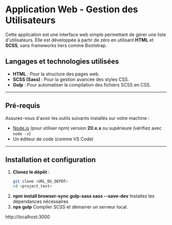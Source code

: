 # Application Web - Gestion des Utilisateurs

Cette application est une interface web simple permettant de gérer une liste d'utilisateurs. Elle est développée à partir de zéro en utilisant **HTML** et **SCSS**, sans frameworks tiers comme Bootstrap.

## **Langages et technologies utilisées**
- **HTML** : Pour la structure des pages web.
- **SCSS (Sass)** : Pour la gestion avancée des styles CSS.
- **Gulp** : Pour automatiser la compilation des fichiers SCSS en CSS.

---

## **Pré-requis**
Assurez-vous d'avoir les outils suivants installés sur votre machine :
- [Node.js](https://nodejs.org) (pour utiliser npm) version **20.x.x** ou supérieure (vérifiez avec `node -v`)
- Un éditeur de code (comme VS Code)

---

## **Installation et configuration**

1. **Clonez le dépôt** :
   ```bash
   git clone <URL_DU_DEPOT>
   cd <project_test>
2. **npm install browser-sync gulp-sass sass --save-dev** 
    Installez les dépendances nécessaires 
3. **npx gulp**
    Compiler SCSS et démarrer un serveur local.

http://localhost:3000

